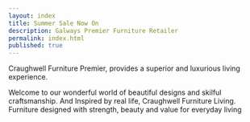 ```yaml
---
layout: index
title: Summer Sale Now On
description: Galways Premier Furniture Retailer
permalink: index.html
published: true
---
```




Craughwell Furniture Premier, provides a superior and luxurious living experience.  

Welcome to our wonderful world of beautiful designs and skilful craftsmanship. And Inspired by real life, Craughwell Furniture Living. Furniture designed with strength, beauty and value for everyday living

